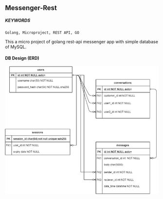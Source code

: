 ## Messenger-Rest
##### KEYWORDS
    Golang, Microproject, REST API, GO
This a micro project of golang rest-api messenger app with simple database of MySQL.
#### DB Design (ERD)
![alt erd](https://github.com/manishdhakal/golang-messenger/blob/master/img/erd.jpg)